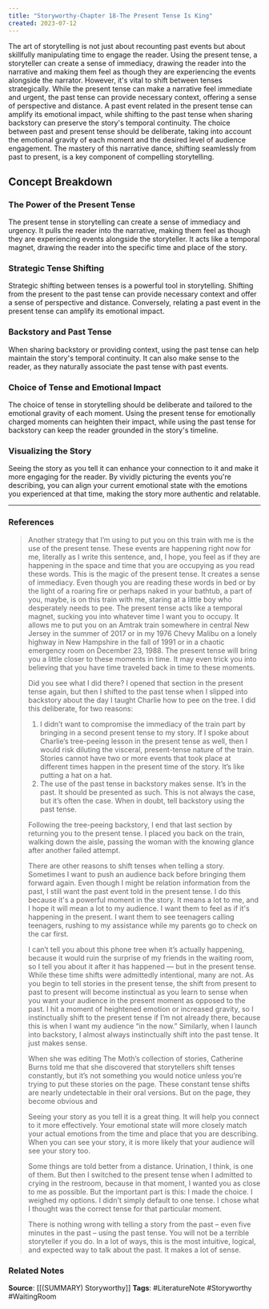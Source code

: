 ```yaml
---
title: "Storyworthy-Chapter 18-The Present Tense Is King"
created: 2023-07-12
---
```


The art of storytelling is not just about recounting past events but about skillfully manipulating time to engage the reader. Using the present tense, a storyteller can create a sense of immediacy, drawing the reader into the narrative and making them feel as though they are experiencing the events alongside the narrator. However, it's vital to shift between tenses strategically. While the present tense can make a narrative feel immediate and urgent, the past tense can provide necessary context, offering a sense of perspective and distance. A past event related in the present tense can amplify its emotional impact, while shifting to the past tense when sharing backstory can preserve the story's temporal continuity. The choice between past and present tense should be deliberate, taking into account the emotional gravity of each moment and the desired level of audience engagement. The mastery of this narrative dance, shifting seamlessly from past to present, is a key component of compelling storytelling.

## Concept Breakdown

### The Power of the Present Tense
The present tense in storytelling can create a sense of immediacy and urgency. It pulls the reader into the narrative, making them feel as though they are experiencing events alongside the storyteller. It acts like a temporal magnet, drawing the reader into the specific time and place of the story.

### Strategic Tense Shifting
Strategic shifting between tenses is a powerful tool in storytelling. Shifting from the present to the past tense can provide necessary context and offer a sense of perspective and distance. Conversely, relating a past event in the present tense can amplify its emotional impact.

### Backstory and Past Tense
When sharing backstory or providing context, using the past tense can help maintain the story's temporal continuity. It can also make sense to the reader, as they naturally associate the past tense with past events.

### Choice of Tense and Emotional Impact
The choice of tense in storytelling should be deliberate and tailored to the emotional gravity of each moment. Using the present tense for emotionally charged moments can heighten their impact, while using the past tense for backstory can keep the reader grounded in the story's timeline.

### Visualizing the Story
Seeing the story as you tell it can enhance your connection to it and make it more engaging for the reader. By vividly picturing the events you're describing, you can align your current emotional state with the emotions you experienced at that time, making the story more authentic and relatable.

--- 
### References

> Another strategy that I’m using to put you on this train with me is the use of the present tense. These events are happening right now for me, literally as I write this sentence, and, I hope, you feel as if they are happening in the space and time that you are occupying as you read these words. This is the magic of the present tense. It creates a sense of immediacy. Even though you are reading these words in bed or by the light of a roaring fire or perhaps naked in your bathtub, a part of you, maybe, is on this train with me, staring at a little boy who desperately needs to pee. The present tense acts like a temporal magnet, sucking you into whatever time I want you to occupy. It allows me to put you on an Amtrak train somewhere in central New Jersey in the summer of 2017 or in my 1976 Chevy Malibu on a lonely highway in New Hampshire in the fall of 1991 or in a chaotic emergency room on December 23, 1988. The present tense will bring you a little closer to these moments in time. It may even trick you into believing that you have time traveled back in time to these moments.
> 
> Did you see what I did there? I opened that section in the present tense again, but then I shifted to the past tense when I slipped into backstory about the day I taught Charlie how to pee on the tree. I did this deliberate, for two reasons: 
> 
> 1. I didn’t want to compromise the immediacy of the train part by bringing in a second present tense to my story. If I spoke about Charlie’s tree-peeing lesson in the present tense as well, then I would risk diluting the visceral, present-tense nature of the train. Stories cannot have two or more events that took place at different times happen in the present time of the story. It’s like putting a hat on a hat.
> 2. The use of the past tense in backstory makes sense. It’s in the past. It should be presented as such. This is not always the case, but it’s often the case. When in doubt, tell backstory using the past tense. 
> 
> Following the tree-peeing backstory, I end that last section by returning you to the present tense. I placed you back on the train, walking down the aisle, passing the woman with the knowing glance after another failed attempt. 
> 
> There are other reasons to shift tenses when telling a story. Sometimes I want to push an audience back before bringing them forward again. Even though I might be relation information from the past, I still want the past event told in the present tense. I do this because it's a powerful moment in the story. It means a lot to me, and I hope it will mean a lot to my audience. I want them to feel as if it's happening in the present. I want them to see teenagers calling teenagers, rushing to my assistance while my parents go to check on the car first. 
> 
> I can’t tell you about this phone tree when it’s actually happening, because it would ruin the surprise of my friends in the waiting room, so I tell you about it after it has happened — but in the present tense. While these time shifts were admittedly intentional, many are not. As you begin to tell stories in the present tense, the shift from present to past to present will become instinctual as you learn to sense when you want your audience in the present moment as opposed to the past. I hit a moment of heightened emotion or increased gravity, so I instinctually shift to the present tense if I’m not already there, because this is when I want my audience “in the now.” Similarly, when I launch into backstory, I almost always instinctually shift into the past tense. It just makes sense.
> 
> When she was editing The Moth’s collection of stories, Catherine Burns told me that she discovered that storytellers shift tenses constantly, but it’s not something you would notice unless you’re trying to put these stories on the page. These constant tense shifts are nearly undetectable in their oral versions. But on the page, they become obvious and
> 
> Seeing your story as you tell it is a great thing. It will help you connect to it more effectively. Your emotional state will more closely match your actual emotions from the time and place that you are describing. When you can see your story, it is more likely that your audience will see your story too.
> 
> Some things are told better from a distance. Urination, I think, is one of them. But then I switched to the present tense when I admitted to crying in the restroom, because in that moment, I wanted you as close to me as possible. But the important part is this: I made the choice. I weighed my options. I didn't simply default to one tense. I chose what I thought was the correct tense for that particular moment. 
> 
> There is nothing wrong with telling a story from the past – even five minutes in the past – using the past tense. You will not be a terrible storyteller if you do. In a lot of ways, this is the most intuitive, logical, and expected way to talk about the past. It makes a lot of sense. 


### Related Notes
**Source**: [[(SUMMARY) Storyworthy]]
**Tags**: #LiteratureNote #Storyworthy #WaitingRoom 